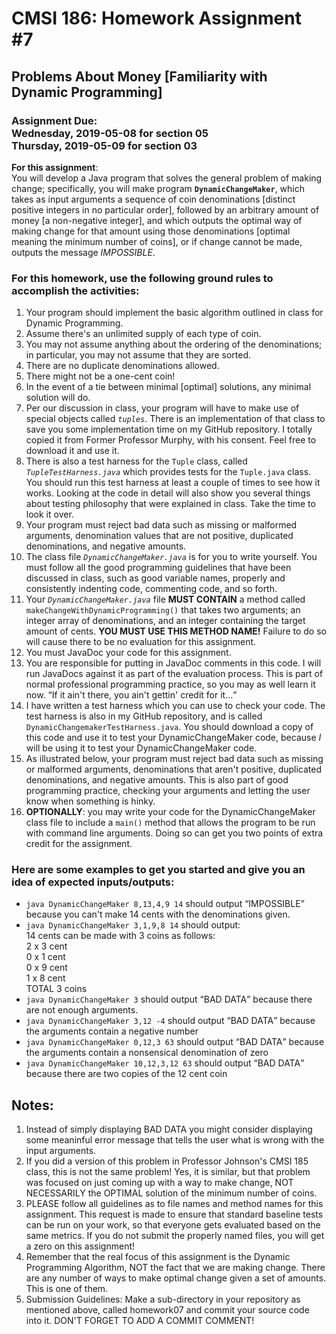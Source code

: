 
# CMSI 186: Homework Assignment #7
## Problems About Money [Familiarity with Dynamic Programming]
### Assignment Due:<br />Wednesday, 2019-05-08 for section 05<br />Thursday, 2019-05-09 for section 03

<strong>For this assignment</strong>:<br />
You will develop a Java program that solves the general problem of making change; specifically, you will make program <strong><code>DynamicChangeMaker</code></strong>, which takes as input arguments a sequence of coin denominations [distinct positive integers in no particular order], followed by an arbitrary amount of money [a non-negative integer], and which outputs the optimal way of making change for that amount using those denominations [optimal meaning the minimum number of coins], or if change cannot be made, outputs the message <em>IMPOSSIBLE</em>.

### For this homework, use the following ground rules to accomplish the activities:
1. Your program should implement the basic algorithm outlined in class for Dynamic Programming.
1. Assume there's an unlimited supply of each type of coin.
1. You may not assume anything about the ordering of the denominations; in particular, you may not assume that they are sorted.
1. There are no duplicate denominations allowed.
1. There might not be a one-cent coin!
1. In the event of a tie between minimal [optimal] solutions, any minimal solution will do.
1. Per our discussion in class, your program will have to make use of special objects called <em><code>tuples</code></em>. There is an implementation of that class to save you some implementation time on my GitHub repository.  I totally copied it from Former Professor Murphy, with his consent.  Feel free to download it and use it.
1. There is also a test harness for the <code>Tuple</code> class, called <em><code>TupleTestHarness.java</code></em> which provides tests for the <code>Tuple.java</code> class.  You should run this test harness at least a couple of times to see how it works.  Looking at the code in detail will also show you several things about testing philosophy that were explained in class.  Take the time to look it over.
1. Your program must reject bad data such as missing or malformed arguments, denomination values that are not positive, duplicated denominations, and negative amounts.
1. The class file <em><code>DynamicChangeMaker.java</code></em> is for you to write yourself.  You must follow all the good programming guidelines that have been discussed in class, such as good variable names, properly and consistently indenting code, commenting code, and so forth.
1. Your <em><code>DynamicChangeMaker.java</code></em> file <strong>MUST CONTAIN</strong> a method called <code>makeChangeWithDynamicProgramming()</code> that takes two arguments; an integer array of denominations, and an integer containing the target amount of cents.  <strong>YOU MUST USE THIS METHOD NAME!</strong> Failure to do so will cause there to be no evaluation for this assignment.
1. You must JavaDoc your code for this assignment.
1. You are responsible for putting in JavaDoc comments in this code. I will run JavaDocs against it as part of the evaluation process.  This is part of normal professional programming practice, so you may as well learn it now.  <q>If it ain't there, you ain't gettin' credit for it&hellip;</q>
1. I have written a test harness which you can use to check your code.  The test harness is also in my GitHub repository, and is called <code>DynamicChangemakerTestHarness.java</code>.  You should download a copy of this code and use it to test your DynamicChangeMaker code, because <em>I</em> will be using it to test your DynamicChangeMaker code.
1. As illustrated below, your program must reject bad data such as missing or malformed arguments, denominations that aren't positive, duplicated denominations, and negative amounts.  This is also part of good programming practice, checking your arguments and letting the user know when something is hinky.
1. <strong>OPTIONALLY</strong>: you may write your code for the DynamicChangeMaker class file to include a <code>main()</code> method that allows the program to be run with command line arguments.  Doing so can get you two points of extra credit for the assignment.

### Here are some examples to get you started and give you an idea of expected inputs/outputs:
* <code>java DynamicChangeMaker 8,13,4,9 14</code> should output <q>IMPOSSIBLE</q> because you can't make 14 cents with the denominations given.
* <code>java DynamicChangeMaker 3,1,9,8 14</code> should output:<br />
    14 cents can be made with 3 coins as follows:<br />
      2 x 3 cent<br />
      0 x 1 cent<br />
      0 x 9 cent<br />
      1 x 8 cent<br />
      TOTAL 3 coins<br />
* <code>java DynamicChangeMaker 3</code> should output <q>BAD DATA</q> because there are not enough arguments.
* <code>java DynamicChangeMaker 3,12 -4</code> should output <q>BAD DATA</q> because the arguments contain a negative number
* <code>java DynamicChangeMaker 0,12,3 63</code> should output <q>BAD DATA</q> because the arguments contain a nonsensical denomination of zero
* <code>java DynamicChangeMaker 10,12,3,12 63</code> should output <q>BAD DATA</q> because there are two copies of the 12 cent coin

## Notes:
1. Instead of simply displaying BAD DATA you might consider displaying some meaninful error message that tells the user what is wrong with the input arguments.
1. If you did a version of this problem in Professor Johnson's CMSI 185 class, this is not the same problem! Yes, it is similar, but that problem was focused on just coming up with a way to make change, NOT NECESSARILY the OPTIMAL solution of the minimum number of coins.
1. PLEASE follow all guidelines as to file names and method names for this assignment. This request is made to ensure that standard baseline tests can be run on your work, so that everyone gets evaluated based on the same metrics. If you do not submit the properly named files, you will get a zero on this assignment!
1. Remember that the real focus of this assignment is the Dynamic Programming Algorithm, NOT the fact that we are making change. There are any number of ways to make optimal change given a set of amounts. This is one of them.
1. Submission Guidelines: Make a sub-directory in your repository as mentioned above, called homework07 and commit your source code into it.  DON'T FORGET TO ADD A COMMIT COMMENT!
